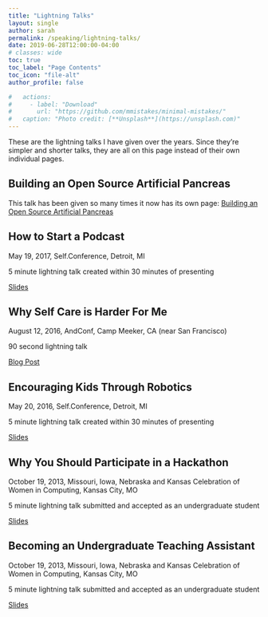 ```yaml
---
title: "Lightning Talks"
layout: single
author: sarah
permalink: /speaking/lightning-talks/
date: 2019-06-28T12:00:00-04:00
# classes: wide
toc: true
toc_label: "Page Contents"
toc_icon: "file-alt"
author_profile: false

#   actions:
#     - label: "Download"
#       url: "https://github.com/mmistakes/minimal-mistakes/"
#   caption: "Photo credit: [**Unsplash**](https://unsplash.com)"
---
```


These are the lightning talks I have given over the years. Since they’re simpler and shorter talks, they are all on 
this page instead of their own individual pages.

## Building an Open Source Artificial Pancreas
This talk has been given so many times it now has its own page: [Building an Open Source Artificial Pancreas](/speaking/building-an-open-source-artificial-pancreas/)

## How to Start a Podcast
May 19, 2017, Self.Conference, Detroit, MI

5 minute lightning talk created within 30 minutes of presenting

[Slides](https://slides.com/geekygirlsarah/i-built-an-artificial-pancreas/)

## Why Self Care is Harder For Me
August 12, 2016, AndConf, Camp Meeker, CA (near San Francisco)

90 second lightning talk

[Blog Post](https://medium.com/@geekygirlsarah/why-self-care-is-hard-for-me-9c58c047dcd0)

## Encouraging Kids Through Robotics
May 20, 2016, Self.Conference, Detroit, MI

5 minute lightning talk created within 30 minutes of presenting

[Slides](https://github.com/geekygirlsarah/talk-encouraging_kids_through_robotics_mentoring)

## Why You Should Participate in a Hackathon
October 19, 2013, Missouri, Iowa, Nebraska and Kansas Celebration of Women in Computing, Kansas City, MO

5 minute lightning talk submitted and accepted as an undergraduate student

[Slides](https://github.com/geekygirlsarah/talk-minkwic_lightning_talks_2013/)

## Becoming an Undergraduate Teaching Assistant
October 19, 2013, Missouri, Iowa, Nebraska and Kansas Celebration of Women in Computing, Kansas City, MO

5 minute lightning talk submitted and accepted as an undergraduate student

[Slides](https://github.com/geekygirlsarah/talk-minkwic_lightning_talks_2013/)
